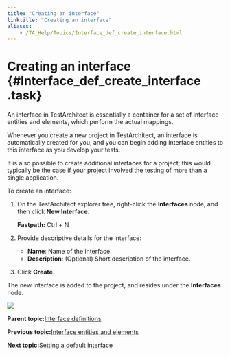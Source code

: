 ```yaml
--- 
title: "Creating an interface"
linktitle: "Creating an interface"
aliases: 
    - /TA_Help/Topics/Interface_def_create_interface.html
---
```

# Creating an interface {#Interface_def_create_interface .task}

An interface in TestArchitect is essentially a container for a set of interface entities and elements, which perform the actual mappings.

Whenever you create a new project in TestArchitect, an interface is automatically created for you, and you can begin adding interface entities to this interface as you develop your tests.

It is also possible to create additional interfaces for a project; this would typically be the case if your project involved the testing of more than a single application.

To create an interface:

1.  On the TestArchitect explorer tree, right-click the **Interfaces** node, and then click **New Interface**.

    **Fastpath:** Ctrl + N

2.  Provide descriptive details for the interface:

    -   **Name**: Name of the interface.
    -   **Description**: \(Optional\) Short description of the interface.
3.  Click **Create**.


The new interface is added to the project, and resides under the **Interfaces** node.

![](../Images/ug_interface_definition1.png)

**Parent topic:**[Interface definitions](../../TA_Help/Topics/Interface_def.html)

**Previous topic:**[Interface entities and elements](../../TA_Help/Topics/Interface_entities_and_elements.html)

**Next topic:**[Setting a default interface](../../TA_Help/Topics/Interface_def_set_default_interface.html)

